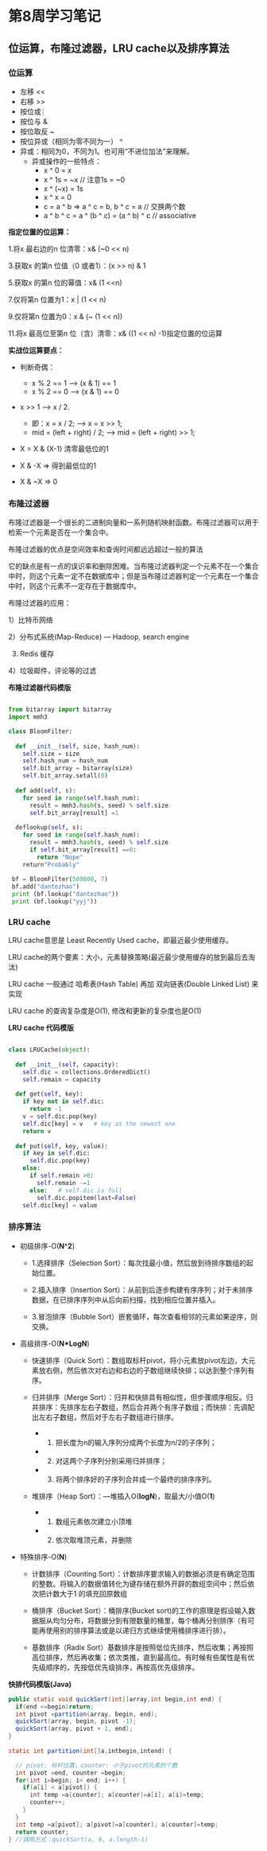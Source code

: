 # 第8周学习笔记

## 位运算，布隆过滤器，LRU cache以及排序算法

### 位运算

- 左移  <<  
- 右移  >>  
- 按位或 ︳  
- 按位与 &
- 按位取反  ~
- 按位异或（相同为零不同为一）  ^
- 异或：相同为0，不同为1。也可用“不进位加法”来理解。
  - 异或操作的一些特点：
    - x ^ 0 = x
    - x ^ 1s = ~x  // 注意1s = ~0
    - x ^ (~x) = 1s
    - x ^ x = 0
    - c = a ^ b   =>   a ^ c = b, b ^ c = a      // 交换两个数
    - a ^ b ^ c = a ^ (b ^ c) = (a ^ b) ^ c     // associative


**指定位置的位运算：**

1.将x 最右边的n 位清零：x& (~0 << n)


3.获取x 的第n 位值（0 或者1）：(x >> n) & 1


5.获取x 的第n 位的幂值：x& (1 <<n)


7.仅将第n 位置为1：x | (1 << n)


9.仅将第n 位置为0：x & (~ (1 << n))


11.将x 最高位至第n 位（含）清零：x& ((1 << n) -1)指定位置的位运算


**实战位运算要点：**

- 判断奇偶：
  - x % 2 == 1  —> (x & 1) == 1
  - x % 2 == 0  —> (x & 1) == 0

- x >> 1 —> x / 2.     
  - 即：x = x / 2;   —>    x = x >> 1;
  - mid = (left + right) / 2;   —>    mid = (left + right) >> 1;

- X = X & (X-1) 清零最低位的1

- X & -X => 得到最低位的1

- X & ~X => 0


### 布隆过滤器

布隆过滤器是一个很长的二进制向量和一系列随机映射函数。布隆过滤器可以用于检索一个元素是否在一个集合中。

布隆过滤器的优点是空间效率和查询时间都远远超过一般的算法

它的缺点是有一点的误识率和删除困难。当布隆过滤器判定一个元素不在一个集合中时，则这个元素一定不在数据库中；但是当布隆过滤器判定一个元素在一个集合中时，则这个元素不一定存在于数据库中。

布隆过滤器的应用：

1）比特币网络

2）分布式系统(Map-Reduce) –– Hadoop, search engine

3) Redis 缓存

4）垃圾邮件，评论等的过滤

**布隆过滤器代码模版**

``` python

from bitarray import bitarray 
import mmh3 

class BloomFilter: 
  
  def __init__(self, size, hash_num): 
    self.size = size 
    self.hash_num = hash_num 
    self.bit_array = bitarray(size) 
    self.bit_array.setall(0) 
    
  def add(self, s): 
    for seed in range(self.hash_num): 
      result = mmh3.hash(s, seed) % self.size 
      self.bit_array[result] =1
      
  deflookup(self, s): 
    for seed in range(self.hash_num): 
      result = mmh3.hash(s, seed) % self.size 
      if self.bit_array[result] ==0: 
        return "Nope"
    return"Probably"
    
 bf = BloomFilter(500000, 7) 
 bf.add("dantezhao") 
 print (bf.lookup("dantezhao")) 
 print (bf.lookup("yyj")) 

```

### LRU cache

LRU cache意思是 Least Recently Used cache，即最近最少使用缓存。

LRU cache的两个要素：大小，元素替换策略(最近最少使用缓存的放到最后去淘汰)

LRU cache 一般通过 哈希表(Hash Table) 再加 双向链表(Double Linked List) 来实现

LRU cache 的查询复杂度是O(1), 修改和更新的复杂度也是O(1)

**LRU cache 代码模版**

``` python

class LRUCache(object): 
  
  def __init__(self, capacity): 
    self.dic = collections.OrderedDict() 
    self.remain = capacity
    
  def get(self, key): 
    if key not in self.dic: 
      return -1
    v = self.dic.pop(key) 
    self.dic[key] = v   # key as the newest one 
    return v 
      
  def put(self, key, value): 
    if key in self.dic: 
      self.dic.pop(key) 
    else: 
      if self.remain >0: 
        self.remain -=1
      else:   # self.dic is full
        self.dic.popitem(last=False) 
    self.dic[key] = value

```

### 排序算法

- 初级排序-O(**N^2**)
  
  - 1.选择排序（Selection Sort）：每次找最小值，然后放到待排序数组的起始位置。
  
  - 2.插入排序（Insertion Sort）：从前到后逐步构建有序序列；对于未排序数据，在已排序序列中从后向前扫描，找到相应位置并插入。
  
  - 3.冒泡排序（Bubble Sort）嵌套循环，每次查看相邻的元素如果逆序，则交换。


- 高级排序-O(**N*LogN**)
  
  - 快速排序（Quick Sort）：数组取标杆pivot，将小元素放pivot左边，大元素放右侧，然后依次对右边和右边的子数组继续快排；以达到整个序列有序。
  
  - 归并排序（Merge Sort）：归并和快排具有相似性，但步骤顺序相反。归并排序：先排序左右子数组，然后合并两个有序子数组；而快排：先调配出左右子数组，然后对于左右子数组进行排序。
    - 1. 把长度为n的输入序列分成两个长度为n/2的子序列；
    - 2. 对这两个子序列分别采用归并排序；
    - 3. 将两个排序好的子序列合并成一个最终的排序序列。

  - 堆排序（Heap Sort）：—堆插入O(**logN**)，取最大/小值O(**1**)
    - 1. 数组元素依次建立小顶堆
    - 2. 依次取堆顶元素，并删除


- 特殊排序-O(**N**)
  
  - 计数排序（Counting Sort）：计数排序要求输入的数据必须是有确定范围的整数。将输入的数据值转化为键存储在额外开辟的数组空间中；然后依次把计数大于1 的填充回原数组
  
  - 桶排序（Bucket Sort）：桶排序(Bucket sort)的工作的原理是假设输入数据服从均匀分布，将数据分到有限数量的桶里，每个桶再分别排序（有可能再使用别的排序算法或是以递归方式继续使用桶排序进行排）。
  
  - 基数排序（Radix Sort）基数排序是按照低位先排序，然后收集；再按照高位排序，然后再收集；依次类推，直到最高位。有时候有些属性是有优先级顺序的，先按低优先级排序，再按高优先级排序。


**快排代码模版(Java)**

``` java
public static void quickSort(int[]array,int begin,int end) {
  if(end <=begin)return;
  int pivot =partition(array, begin, end);
  quickSort(array, begin, pivot -1);
  quickSort(array, pivot + 1, end); 
}
  
static int partition(int[]a,intbegin,intend) {

  // pivot: 标杆位置，counter: 小于pivot的元素的个数
  int pivot =end, counter =begin;
  for(int i=begin; i< end; i++) {
    if(a[i] < a[pivot]) {
      int temp =a[counter]; a[counter]=a[i]; a[i]=temp;
      counter++;
    }
  }
  int temp =a[pivot]; a[pivot]=a[counter]; a[counter]=temp;
  return counter;
} //调用方式：quickSort(a, 0, a.length-1)

``` 
